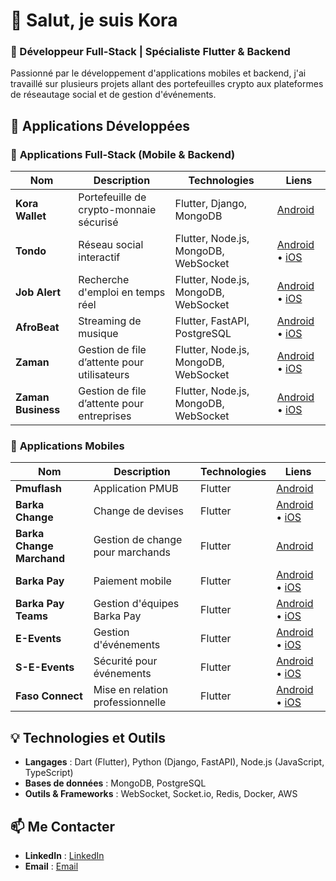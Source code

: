 # 👋 Salut, je suis Kora 

### 🚀 Développeur Full-Stack | Spécialiste Flutter & Backend  
Passionné par le développement d'applications mobiles et backend, j'ai travaillé sur plusieurs projets allant des portefeuilles crypto aux plateformes de réseautage social et de gestion d'événements.

## 📱 Applications Développées

### 🔹 **Applications Full-Stack (Mobile & Backend)**
| Nom | Description | Technologies | Liens |
|----|------------|-------------|-------|
| **Kora Wallet** | Portefeuille de crypto-monnaie sécurisé | Flutter, Django, MongoDB | [Android](#) |
| **Tondo** | Réseau social interactif | Flutter, Node.js, MongoDB, WebSocket | [Android](#) • [iOS](#) |
| **Job Alert** | Recherche d'emploi en temps réel | Flutter, Node.js, MongoDB, WebSocket | [Android](#) • [iOS](#) |
| **AfroBeat** | Streaming de musique | Flutter, FastAPI, PostgreSQL | [Android](#) • [iOS](#) |
| **Zaman** | Gestion de file d’attente pour utilisateurs | Flutter, Node.js, MongoDB, WebSocket | [Android](#) • [iOS](#) |
| **Zaman Business** | Gestion de file d’attente pour entreprises | Flutter, Node.js, MongoDB, WebSocket | [Android](#) • [iOS](#) |

### 🔹 **Applications Mobiles**
| Nom | Description | Technologies | Liens |
|----|------------|-------------|-------|
| **Pmuflash** | Application PMUB | Flutter | [Android](#) |
| **Barka Change** | Change de devises | Flutter | [Android](#) • [iOS](#) |
| **Barka Change Marchand** | Gestion de change pour marchands | Flutter | [Android](#) |
| **Barka Pay** | Paiement mobile | Flutter | [Android](#) • [iOS](#) |
| **Barka Pay Teams** | Gestion d'équipes Barka Pay | Flutter | [Android](#) • [iOS](#) |
| **E-Events** | Gestion d'événements | Flutter | [Android](#) • [iOS](#) |
| **S-E-Events** | Sécurité pour événements | Flutter | [Android](#) • [iOS](#) |
| **Faso Connect** | Mise en relation professionnelle | Flutter | [Android](#) • [iOS](#) |

## 💡 Technologies et Outils  
- **Langages** : Dart (Flutter), Python (Django, FastAPI), Node.js (JavaScript, TypeScript)  
- **Bases de données** : MongoDB, PostgreSQL  
- **Outils & Frameworks** : WebSocket, Socket.io, Redis, Docker, AWS

## 📫 Me Contacter  
- **LinkedIn** : [LinkedIn](https://linkedin.com/in/landry-nignan-5317921a6)  
- **Email** : [Email](koracryptowallet@gmail.com)  
